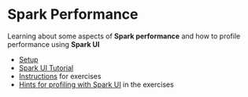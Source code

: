 # Spark Performance

Learning about some aspects of **Spark performance**
and how to profile performance using **Spark UI**

* [Setup](instructions/setup.md)
* [Spark UI Tutorial](instructions/tutorial.md)
* [Instructions](instructions/instructions.md) for exercises
* [Hints for profiling with Spark UI](instructions/hints.md) in the exercises
